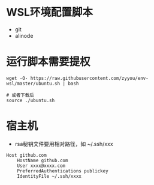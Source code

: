 # WSL环境配置脚本
- git
- alinode

# 运行脚本需要提权
```
wget -O- https://raw.githubusercontent.com/zyyou/env-wsl/master/ubuntu.sh | bash

# 或者下载后
source ./ubuntu.sh
```

# 宿主机
- rsa秘钥文件要用相对路径，如 ~/.ssh/xxx

```
Host github.com
    HostName github.com
    User xxxx@xxxx.com
    PreferredAuthentications publickey
    IdentityFile ~/.ssh/xxxx
```